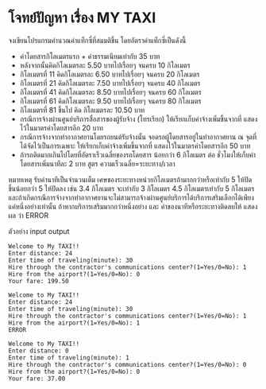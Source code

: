 # โจทย์ปัญหา เรื่อง MY TAXI
จงเขียนโปรแกรมคํานวณค่าแท็กซี่ที่สมมติขึ้น โดยอัตราค่าแท็กซี่เป็นดังนี้
- ค่าโดยสารกิโลเมตรแรก + ค่าธรรมเนียมเท่ากับ 35 บาท
- หลังจากนั้นคิดกิโลเมตรละ 5.50 บาทไปเรื่อยๆ จนครบ 10 กิโลเมตร
- กิโลเมตรที่ 11 คิดกิโลเมตรละ 6.50 บาทไปเรื่อยๆ จนครบ 20 กิโลเมตร
- กิโลเมตรที่ 21 คิดกิโลเมตรละ 7.50 บาทไปเรื่อยๆ จนครบ 40 กิโลเมตร
- กิโลเมตรที่ 41 คิดกิโลเมตรละ 8.50 บาทไปเรื่อยๆ จนครบ 60 กิโลเมตร
- กิโลเมตรที่ 61 คิดกิโลเมตรละ 9.50 บาทไปเรื่อยๆ จนครบ 80 กิโลเมตร
- กิโลเมตรที่ 81 ขึ้นไป คิด กิโลเมตรละ 10.50 บาท
- กรณีการจ้างผ่านศูนย์บริการสื่อสารของผู้รับจ้าง (โทรเรียก) ให้เรียกเก็บค่าจ้างเพิ่มขึ้นจากที่ แสดงไว้ในมาตรค่าโดยสารอีก 20 บาท
- กรณีการจ้างจากท่าอากาศยานโดยรถยนต์รับจ้างนั้น จอดรอผู้โดยสารอยู่ในท่าอากาศยาน ณ จุดที่ได้จัดไว้เป็นการเฉพาะ ให้เรียกเก็บค่าจ้างเพิ่มขึ้นจากที่ แสดงไว้ในมาตรค่าโดยสารอีก 50 บาท
- ถ้ารถติดมากเกินไปโดยที่อัตราเร็วเฉลี่ยของรถโดยสาร น้อยกว่า 6 กิโลเมตร ต่อ ชั่วโมงให้เก็บค่าโดยสารเพิ่มนาทีละ 2 บาท สูตร ความเร็วเฉลี่ย=ระยะทาง/เวลา

หมายเหตุ รับค่านาทีเป็นจำนวนเต็ม เศษของระยะทางหน่วยกิโลเมตรถ้ามากกว่าหรือเท่ากับ 5 ให้ปัดขึ้นน้อยกว่า 5 ให้ปัดลง เช่น 3.4 กิโลเมตร จะเท่ากับ 3 กิโลเมตร  4.5 กิโลเมตรเท่ากับ 5 กิโลเมตร และถ้าเกิดกรณีการจ้างจากท่าอากาศยานจะไม่สามารถจ้างผ่านศูนย์บริการได้บริการเสริมเลือกได้เพียงแค่หนึ่งอย่างเท่านั้น ถ้าหากบริการเสริมมากกว่าหนึ่งอย่าง และ ค่าของนาทีหรือระยะทางติดลบให้ แสดงผล ว่า ERROR  

ตัวอย่าง input output   
```
Welcome to My TAXI!!
Enter distance: 24
Enter time of traveling(minute): 30
Hire through the contractor's communications center?(1=Yes/0=No): 1
Hire from the airport?(1=Yes/0=No): 0
Your fare: 199.50
```

```
Welcome to My TAXI!!
Enter distance: 24
Enter time of traveling(minute): 30
Hire through the contractor's communications center?(1=Yes/0=No): 1
Hire from the airport?(1=Yes/0=No): 1
ERROR
```

```
Welcome to My TAXI!!
Enter distance: 0
Enter time of traveling(minute): 1
Hire through the contractor's communications center?(1=Yes/0=No): 0
Hire from the airport?(1=Yes/0=No): 0
Your fare: 37.00
```

